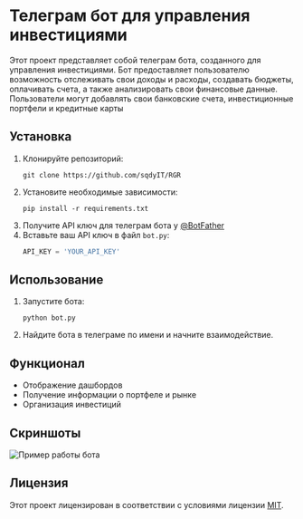 # Телеграм бот для управления инвестициями

Этот проект представляет собой телеграм бота, созданного для управления инвестициями. Бот предоставляет пользователю возможность отслеживать свои доходы и расходы, создавать бюджеты, оплачивать счета, а также анализировать свои финансовые данные. Пользователи могут добавлять свои банковские счета, инвестиционные портфели и кредитные карты

## Установка
1. Клонируйте репозиторий: 
   ```
   git clone https://github.com/sqdyIT/RGR
   ```
2. Установите необходимые зависимости:
   ```
   pip install -r requirements.txt
   ```
3. Получите API ключ для телеграм бота у [@BotFather](https://t.me/BotFather)
4. Вставьте ваш API ключ в файл `bot.py`:
   ```python
   API_KEY = 'YOUR_API_KEY'
   ```

## Использование
1. Запустите бота:
   ```
   python bot.py
   ```
2. Найдите бота в телеграме по имени и начните взаимодействие.

## Функционал
- Отображение дашбордов
- Получение информации о портфеле и рынке
- Организация инвестиций

## Скриншоты
![Пример работы бота](Примерработыбота.jpg)

## Лицензия
Этот проект лицензирован в соответствии с условиями лицензии [MIT](LICENSE).
